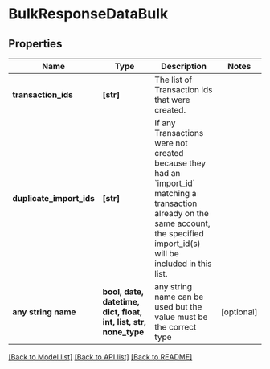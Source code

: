 # BulkResponseDataBulk


## Properties
Name | Type | Description | Notes
------------ | ------------- | ------------- | -------------
**transaction_ids** | **[str]** | The list of Transaction ids that were created. | 
**duplicate_import_ids** | **[str]** | If any Transactions were not created because they had an &#x60;import_id&#x60; matching a transaction already on the same account, the specified import_id(s) will be included in this list. | 
**any string name** | **bool, date, datetime, dict, float, int, list, str, none_type** | any string name can be used but the value must be the correct type | [optional]

[[Back to Model list]](../README.md#documentation-for-models) [[Back to API list]](../README.md#documentation-for-api-endpoints) [[Back to README]](../README.md)


